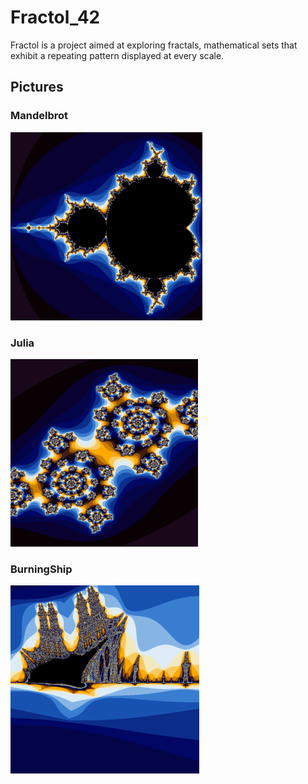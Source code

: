 # Fractol_42
Fractol is a project aimed at exploring fractals, mathematical sets that exhibit a repeating pattern displayed at every scale.

## Pictures
### Mandelbrot

![alt tag](./unknown-2.png)

### Julia
![alt tag](./unknown-1.png)

### BurningShip
![alt tag](./unknown.png)
